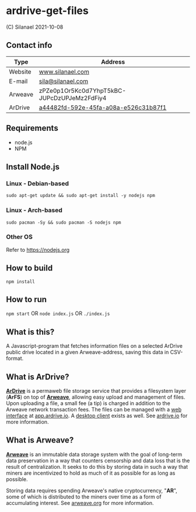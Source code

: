 # ardrive-get-files
(C) Silanael 2021-10-08


## Contact info
Type    | Address
--------|--------------------------------------------
Website | www.silanael.com
E-mail  | sila@silanael.com
Arweave | zPZe0p1Or5Kc0d7YhpT5kBC-JUPcDzUPJeMz2FdFiy4
ArDrive | [a44482fd-592e-45fa-a08a-e526c31b87f1](https://app.ardrive.io/#/drives/a44482fd-592e-45fa-a08a-e526c31b87f1?name=Silanael)


## Requirements
- node.js
- NPM

## Install Node.js

### Linux - Debian-based
`sudo apt-get update && sudo apt-get install -y nodejs npm`

### Linux - Arch-based
`sudo pacman -Sy && sudo pacman -S nodejs npm`

### Other OS ###
Refer to https://nodejs.org


## How to build
`npm install`



## How to run
`npm start` OR `node index.js` OR `./index.js`



## What is this?
A Javascript-program that fetches information files on a selected ArDrive public drive
located in a given Arweave-address, saving this data in CSV-format.



## What is ArDrive?
[**ArDrive**](https://ardrive.io) is a permaweb file storage service that provides a filesystem layer (**ArFS**) on top of [**Arweave**](https://arweave.org),
allowing easy upload and management of files. Upon uploading a file, a small fee (a tip) is charged
in addition to the Arweave network transaction fees. The files can be managed with
a [web interface](https://github.com/ardriveapp/ardrive-web) at [app.ardrive.io](https://app.ardrive.io).
A [desktop client](https://github.com/ardriveapp/ardrive-desktop) exists as well.
See [ardrive.io](https://www.ardrive.io) for more information.



## What is Arweave?
[**Arweave**](https://arweave.org) is an immutable data storage system with the goal of long-term data preservation
in a way that counters censorship and data loss that is the result of centralization.
It seeks to do this by storing data in such a way that miners are incentivized 
to hold as much of it as possible for as long as possible.

Storing data requires spending Arweave's native cryptocurrency, "**AR**", some of which is distributed to the miners
over time as a form of accumulating interest. See [arweave.org](https://www.arweave.org) for more information.
